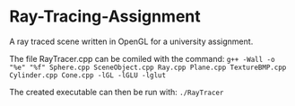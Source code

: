 # Ray-Tracing-Assignment
A ray traced scene written in OpenGL for a university assignment.


The file RayTracer.cpp can be comiled with the command:
```g++ -Wall -o "%e" "%f" Sphere.cpp SceneObject.cpp Ray.cpp Plane.cpp TextureBMP.cpp Cylinder.cpp Cone.cpp -lGL -lGLU -lglut```

The created executable can then be run with:
```./RayTracer```
